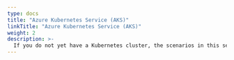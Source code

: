 ```yaml
---
type: docs
title: "Azure Kubernetes Service (AKS)"
linkTitle: "Azure Kubernetes Service (AKS)"
weight: 2
description: >-
  If you do not yet have a Kubernetes cluster, the scenarios in this section will guide on creating an AKS cluster in order to simulate an "on-premises" cluster in an automated fashion using either ARM template or Terraform.
---
```

